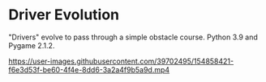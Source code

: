 # Driver Evolution
"Drivers" evolve to pass through a simple obstacle course.
Python 3.9 and Pygame 2.1.2.

https://user-images.githubusercontent.com/39702495/154858421-f6e3d53f-be60-4f4e-8dd6-3a2a4f9b5a9d.mp4
